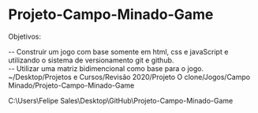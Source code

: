 # Projeto-Campo-Minado-Game

Objetivos: 

-- Construir um jogo com base somente em html, css e javaScript e utilizando o sistema de versionamento git e github.<br>
-- Utilizar uma matriz bidimencional como base para o jogo.
~/Desktop/Projetos e Cursos/Revisão 2020/Projeto O clone/Jogos/Campo Minado/Projeto-Campo-Minado-Game

C:\Users\Felipe Sales\Desktop\GitHub\Projeto-Campo-Minado-Game